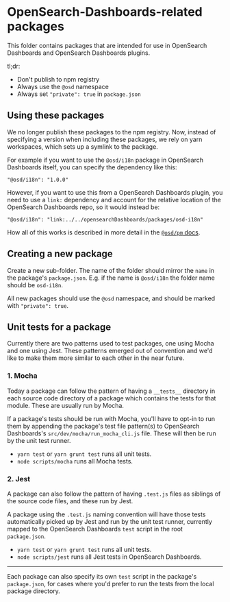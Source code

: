 # OpenSearch-Dashboards-related packages

This folder contains packages that are intended for use in OpenSearch Dashboards and OpenSearch Dashboards
plugins.

tl;dr:

- Don't publish to npm registry
- Always use the `@osd` namespace
- Always set `"private": true` in `package.json`

## Using these packages

We no longer publish these packages to the npm registry. Now, instead of
specifying a version when including these packages, we rely on yarn workspaces,
which sets up a symlink to the package.

For example if you want to use the `@osd/i18n` package in OpenSearch Dashboards itself, you
can specify the dependency like this:

```
"@osd/i18n": "1.0.0"
```

However, if you want to use this from a OpenSearch Dashboards plugin, you need to use a `link:`
dependency and account for the relative location of the OpenSearch Dashboards repo, so it would
instead be:

```
"@osd/i18n": "link:../../opensearchDashboards/packages/osd-i18n"
```

How all of this works is described in more detail in the
[`@osd/pm` docs](./osd-pm#how-it-works).

## Creating a new package

Create a new sub-folder. The name of the folder should mirror the `name` in the
package's `package.json`. E.g. if the name is `@osd/i18n` the folder name
should be `osd-i18n`.

All new packages should use the `@osd` namespace, and should be marked with
`"private": true`.

## Unit tests for a package

Currently there are two patterns used to test packages, one using Mocha and one using Jest. These patterns emerged out of convention and we'd like to make them more similar to each other in the near future.

### 1. Mocha
Today a package can follow the pattern of having a `__tests__` directory in each source code directory of a package which contains the tests for that module. These are usually run by Mocha.

If a package's tests should be run with Mocha, you'll have to opt-in to run them by appending the package's test file pattern(s) to OpenSearch Dashboards's `src/dev/mocha/run_mocha_cli.js` file. These will then be run by the unit test runner.

* `yarn test` or `yarn grunt test` runs all unit tests.
* `node scripts/mocha` runs all Mocha tests.

### 2. Jest
A package can also follow the pattern of having `.test.js` files as siblings of the source code files, and these run by Jest.

A package using the `.test.js` naming convention will have those tests automatically picked up by Jest and run by the unit test runner, currently mapped to the OpenSearch Dashboards `test` script in the root `package.json`.

* `yarn test` or `yarn grunt test` runs all unit tests.
* `node scripts/jest` runs all Jest tests in OpenSearch Dashboards.

----
Each package can also specify its own `test` script in the package's `package.json`, for cases where you'd prefer to run the tests from the local package directory.
